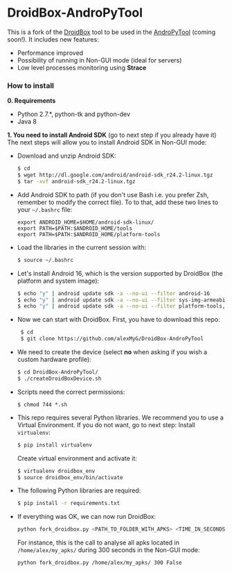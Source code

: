 # DroidBox-AndroPyTool

This is a fork of the [DroidBox](https://github.com/pjlantz/droidbox) tool to be used in the [AndroPyTool](https://github.com/AIDA-UAM/AndroPyTool) (coming soon!). It includes new features:
  - Performance improved
  - Possibility of running in Non-GUI mode (ideal for servers)
  - Low level processes monitoring using **Strace**

### How to install

**0. Requirements**
- Python 2.7.*, python-tk and python-dev
- Java 8

**1. You need to install Android SDK** (go to next step if you already have it)
The next steps will allow you to install Android SDK in Non-GUI mode:
- Download and unzip Android SDK:
    ```sh
    $ cd
    $ wget http://dl.google.com/android/android-sdk_r24.2-linux.tgz
    $ tar -xvf android-sdk_r24.2-linux.tgz
    ```

- Add Android SDK to path (if you don't use Bash i.e. you prefer Zsh, remember to modify the correct file). To to that, add these two lines to your `~/.bashrc` file:
    ```
    export ANDROID_HOME=$HOME/android-sdk-linux/
    export PATH=$PATH:$ANDROID_HOME/tools
    export PATH=$PATH:$ANDROID_HOME/platform-tools
    ```
- Load the libraries in the current session with:

    ```sh
    $ source ~/.bashrc
    ```
 
- Let's install Android 16, which is the version supported by DroidBox (the platform and system image):

    ```sh
    $ echo "y" | android update sdk -a --no-ui --filter android-16
    $ echo "y" | android update sdk -a --no-ui --filter sys-img-armeabi-v7a-android-16
    $ echo "y" | android update sdk -a --no-ui --filter platform-tools,tools
    ```

- Now we can start with DroidBox. First, you have to download this repo:
   ```sh
    $ cd
    $ git clone https://github.com/alexMyG/DroidBox-AndroPyTool
    ``` 
 
- We need to create the device (select **no** when asking if you wish a custom hardware profile):
    ```sh
    $ cd DroidBox-AndroPyTool/
    $ ./createDroidBoxDevice.sh
    ```
- Scripts need the correct permissions:
    ```
    $ chmod 744 *.sh
    ```
- This repo requires several Python libraries. We recommend you to use a Virtual Environment. If you do not want, go to next step:
    Install `virtualenv`:
    ```sh
    $ pip install virtualenv
    ```
    Create virtual environment and activate it:
    ```sh
    $ virtualenv droidbox_env
    $ source droidbox_env/bin/activate
    ```
- The following Python libraries are required:
    
    ```sh
    $ pip install -r requirements.txt
    ```

- If everything was OK, we can now run DroidBox:
    ```sh
    python fork_droidbox.py <PATH_TO_FOLDER_WITH_APKS> <TIME_IN_SECONDS> <GUI_MODE:_False_or_True>
    ```
    For instance, this is the call to analyse all apks located in `/home/alex/my_apks/` during 300 seconds in the Non-GUI mode:
    ```sh
    python fork_droidbox.py /home/alex/my_apks/ 300 False
    ```
    

